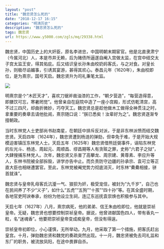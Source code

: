 ```yaml
---
layout: "post"
title: "魏忠贤怎么死的"
date: "2018-12-17 16:15"
categories: "明清历史"
description: "魏忠贤怎么死的"
tags: 魏忠贤
url: https://www.y5000.com/zgls/mq/29338.html
---
```






魏忠贤，中国历史上的大奸臣，原名李进忠，中国明朝末期宦官。他是北直隶肃宁（今属河北）人，本是市井无赖，后为赌债所逼遂自阉入宫做太监，在宫中结交太子宫太监王安，得其佑庇。后又结识皇长孙朱由校奶妈客氏，与之对食。对皇长孙，则极尽谄媚事，引诱其宴游，甚得其欢心。泰昌元年（1620年），朱由校即位，是为熹宗，国号天启。魏忠贤升为司礼秉笔太监。

![](https://img.y5000.com/uploads/allimg/180320/8-1P320142204410.jpg)

明熹宗是个“木匠天才”，喜欢刀锯斧凿油漆的工作，“朝夕营造”，“每营造得意，即膳饮可忘，寒暑罔觉”。他曾亲自在庭院中造了一座小宫殿，形式仿乾清宫，高不过三四尺，却曲折微妙，巧夺天工。魏忠贤总是趁他做木工做得全神贯注之时，拿重要的奏章去请他批阅，熹宗随口说：“朕已悉矣！汝辈好为之”。魏忠贤逐渐专擅朝政。

当时东林党人士吏部尚书赵南星，在朝廷中排斥反对派，于是非东林派愤而结交魏忠贤。天启四年（1624年），魏忠贤遭到杨涟的弹劾，但幸免于难，于是开始大规模迫害镇压东林党人士。天启五年（1625年）魏忠贤借熊廷弼事件，诬陷东林党的左光斗、杨涟、周起元、周顺昌、缪昌期等人有贪赃之罪，史称“六君子之狱”，大肆搜捕东林党人。次年，魏忠贤又杀害了高攀龙、周宗建、黄尊素、李应升等人，东林书院被全部拆毁，讲学亦告中止。而负责防守边疆的孙承宗、袁可立等正直大臣也相继遭罢官。至此，东林党被阉党势力彻底消灭，时东林“纍纍相接，骈首就诛”。

魏忠贤与皇帝乳母客氏沆瀣一气、狼狈为奸，极受宠信，被封为“九千岁”，自己也在民间养了不少“义子”，如什么“五虎”“五狗”“十孩”“四十孙”等。在其全盛时期，各地官吏阿谀奉承，纷纷为他设立生祠，连辽东巡抚袁崇焕也积极参与其中。

天启七年（1627年）八月，熹宗病死，他的弟弟、信王朱由检即位，他就是崇祯皇帝。无疑，魏忠贤也想要控制崇祯皇帝。据说，他曾进献国色四人，带有香丸一粒，名“迷魂香”。他要把崇祯皇帝变成痴皇帝，但没有得逞。

崇祯皇帝初即位，小心谨慎，无所举动。九月，他采取了第一个措施，把客氏赶出皇宫。十月，弹劾魏忠贤和魏党的奏疏突然出现。十一月，魏忠贤被免去司礼监和东厂的职务，被流放凤阳，在途中畏罪自杀。
